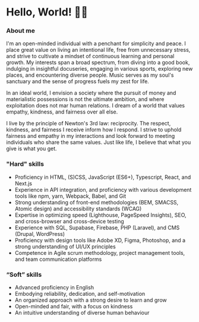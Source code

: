 # Hello, World! 🙋‍♂️

### About me

I'm an open-minded individual with a penchant for simplicity and peace. I place great value on living an intentional life, free from unnecessary stress, and strive to cultivate a mindset of continuous learning and personal growth. My interests span a broad spectrum, from diving into a good book, indulging in insightful docuseries, engaging in various sports, exploring new places, and encountering diverse people. Music serves as my soul's sanctuary and the sense of progress fuels my zest for life.

In an ideal world, I envision a society where the pursuit of money and materialistic possessions is not the ultimate ambition, and where exploitation does not mar human relations. I dream of a world that values empathy, kindness, and fairness over all else.

I live by the principle of Newton's 3rd law: reciprocity. The respect, kindness, and fairness I receive inform how I respond. I strive to uphold fairness and empathy in my interactions and look forward to meeting individuals who share the same values. Just like life, I believe that what you give is what you get.

### "Hard" skills

- Proficiency in HTML, (S)CSS, JavaScript (ES6+), Typescript, React, and Next.js
- Experience in API integration, and proficiency with various development tools like npm, yarn, Webpack, Babel, and Git
- Strong understanding of front-end methodologies (BEM, SMACSS, Atomic design) and accessibility standards (WCAG)
- Expertise in optimizing speed (Lighthouse, PageSpeed Insights), SEO, and cross-browser and cross-device testing
- Experience with SQL, Supabase, Firebase, PHP (Laravel), and CMS (Drupal, WordPress)
- Proficiency with design tools like Adobe XD, Figma, Photoshop, and a strong understanding of UI/UX principles
- Competence in Agile scrum methodology, project management tools, and team communication platforms

### “Soft” skills

- Advanced proficiency in English
- Embodying reliability, dedication, and self-motivation
- An organized approach with a strong desire to learn and grow
- Open-minded and fair, with a focus on kindness
- An intuitive understanding of diverse human behaviour
